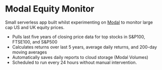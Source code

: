 # Modal Equity Monitor

Small serverless app built whilst experimenting on [Modal](https://modal.com/) to monitor large cap US and UK equity prices.

- Pulls last five years of closing price data for top stocks in S&P100, FTSE100, and S&P500
- Calculates returns over last 5 years, average daily returns, and 200-day moving averages
- Automatically saves daily reports to cloud storage (Modal Volumes)
- Scheduled to run every 24 hours without manual intervention.

